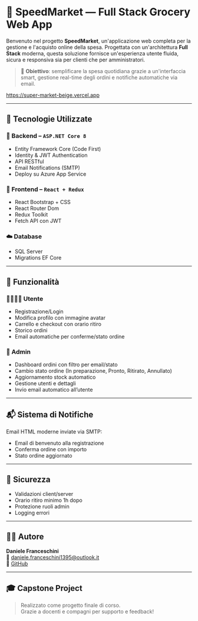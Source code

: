 # 🛒 SpeedMarket — Full Stack Grocery Web App

Benvenuto nel progetto **SpeedMarket**, un'applicazione web completa per la gestione e l'acquisto online della spesa. Progettata con un'architettura **Full Stack** moderna, questa soluzione fornisce un'esperienza utente fluida, sicura e responsiva sia per clienti che per amministratori.

> 🏁 **Obiettivo**: semplificare la spesa quotidiana grazie a un'interfaccia smart, gestione real-time degli ordini e notifiche automatiche via email.

https://super-market-beige.vercel.app

---

## 🔧 Tecnologie Utilizzate

### 🧠 Backend – `ASP.NET Core 8`

- Entity Framework Core (Code First)
- Identity & JWT Authentication
- API RESTful
- Email Notifications (SMTP)
- Deploy su Azure App Service

### 🎨 Frontend – `React + Redux`

- React Bootstrap + CSS
- React Router Dom
- Redux Toolkit
- Fetch API con JWT

### ☁️ Database

- SQL Server
- Migrations EF Core

---

## 🧩 Funzionalità

### 👨‍👩‍👧‍👦 Utente

- Registrazione/Login
- Modifica profilo con immagine avatar
- Carrello e checkout con orario ritiro
- Storico ordini
- Email automatiche per conferme/stato ordine

### 🛒 Admin

- Dashboard ordini con filtro per email/stato
- Cambio stato ordine (In preparazione, Pronto, Ritirato, Annullato)
- Aggiornamento stock automatico
- Gestione utenti e dettagli
- Invio email automatico all’utente

---

## 📬 Sistema di Notifiche

Email HTML moderne inviate via SMTP:

- Email di benvenuto alla registrazione
- Conferma ordine con importo
- Stato ordine aggiornato

---

## 🧪 Sicurezza

- Validazioni client/server
- Orario ritiro minimo 1h dopo
- Protezione ruoli admin
- Logging errori

---

## 🙋‍♂️ Autore

**Daniele Franceschini**  
📧 daniele.franceschini1395@outlook.it  
🔗 [GitHub](https://github.com/Dan131195)

---

## 🎓 Capstone Project

> Realizzato come progetto finale di corso.  
> Grazie a docenti e compagni per supporto e feedback!
